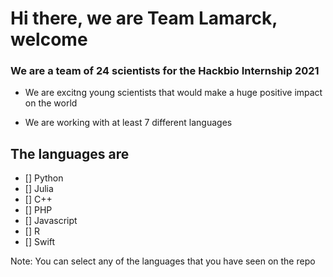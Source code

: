 <h1>Hi there, we are Team Lamarck, welcome</h1>

<h3>We are a team of 24 scientists for the Hackbio Internship 2021</h3>

- We are excitng young scientists that would make a huge positive impact on the world

- We are working with at least 7 different languages

## The languages are 
- [] Python
- [] Julia
- [] C++
- [] PHP
- [] Javascript
- [] R
- [] Swift

Note: You can select any of the languages that you have seen on the repo

